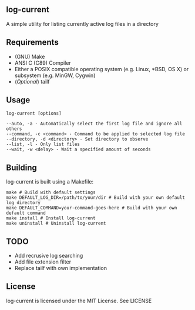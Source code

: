 log-current
--------------
A simple utility for listing currently active log files in a directory  

Requirements
------------

* (GNU) Make
* ANSI C (C89) Compiler
* Either a POSIX compatible operating system (e.g. Linux, *BSD, OS X) or subsystem (e.g. MinGW, Cygwin)
* (*Optional*) tailf  

Usage
-----
```
log-current [options]

--auto, -a - Automatically select the first log file and ignore all others
--command, -c <command> - Command to be applied to selected log file
--directory, -d <directory> - Set directory to observe
--list, -l - Only list files
--wait, -w <delay> - Wait a specified amount of seconds
```

Building
--------
log-current is built using a Makefile:  
```
make # Build with default settings
make DEFAULT_LOG_DIR=/path/to/your/dir # Build with your own default log directory
make DEFAULT_COMMAND=your-command-goes-here # Build with your own default command
make install # Install log-current
make uninstall # Uninstall log-current
```
TODO
----
* Add recrusive log searching
* Add file extension filter
* Replace tailf with own implementation

License
-------

log-current is licensed under the MIT License. See LICENSE  

